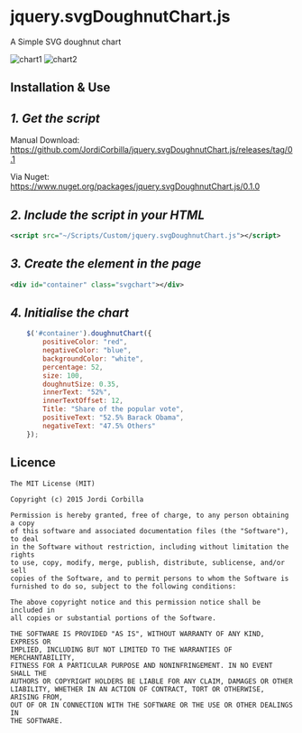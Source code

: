# jquery.svgDoughnutChart.js
A Simple SVG doughnut chart

![chart1](https://cloud.githubusercontent.com/assets/7347994/16887210/8c7988a0-4ad0-11e6-9d2d-73e9f00fdd08.png)
![chart2](https://cloud.githubusercontent.com/assets/7347994/16887215/93f452c2-4ad0-11e6-9069-53f7c53f0347.png)

## Installation & Use

*1. Get the script*
-------
Manual Download:
https://github.com/JordiCorbilla/jquery.svgDoughnutChart.js/releases/tag/0.1

Via Nuget:
https://www.nuget.org/packages/jquery.svgDoughnutChart.js/0.1.0

*2. Include the script in your HTML*
-------
```XML
<script src="~/Scripts/Custom/jquery.svgDoughnutChart.js"></script>
```

*3. Create the element in the page*
-------
```XML
<div id="container" class="svgchart"></div>
```

*4. Initialise the chart*
-------
```javascript
    $('#container').doughnutChart({
        positiveColor: "red",
        negativeColor: "blue",
        backgroundColor: "white",
        percentage: 52,
        size: 100,
        doughnutSize: 0.35,
        innerText: "52%",
        innerTextOffset: 12,
        Title: "Share of the popular vote",
        positiveText: "52.5% Barack Obama",
        negativeText: "47.5% Others"
    });
```

**Licence**
-------

    The MIT License (MIT)
    
    Copyright (c) 2015 Jordi Corbilla
    
    Permission is hereby granted, free of charge, to any person obtaining a copy
    of this software and associated documentation files (the "Software"), to deal
    in the Software without restriction, including without limitation the rights
    to use, copy, modify, merge, publish, distribute, sublicense, and/or sell
    copies of the Software, and to permit persons to whom the Software is
    furnished to do so, subject to the following conditions:
    
    The above copyright notice and this permission notice shall be included in
    all copies or substantial portions of the Software.
    
    THE SOFTWARE IS PROVIDED "AS IS", WITHOUT WARRANTY OF ANY KIND, EXPRESS OR
    IMPLIED, INCLUDING BUT NOT LIMITED TO THE WARRANTIES OF MERCHANTABILITY,
    FITNESS FOR A PARTICULAR PURPOSE AND NONINFRINGEMENT. IN NO EVENT SHALL THE
    AUTHORS OR COPYRIGHT HOLDERS BE LIABLE FOR ANY CLAIM, DAMAGES OR OTHER
    LIABILITY, WHETHER IN AN ACTION OF CONTRACT, TORT OR OTHERWISE, ARISING FROM,
    OUT OF OR IN CONNECTION WITH THE SOFTWARE OR THE USE OR OTHER DEALINGS IN
    THE SOFTWARE.
